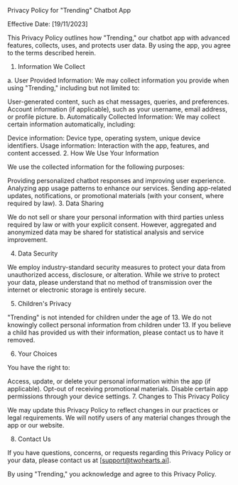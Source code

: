 Privacy Policy for "Trending" Chatbot App

Effective Date: [19/11/2023]

This Privacy Policy outlines how "Trending," our chatbot app with advanced features, collects, uses, and protects user data. By using the app, you agree to the terms described herein.

1. Information We Collect

a. User Provided Information: We may collect information you provide when using "Trending," including but not limited to:

User-generated content, such as chat messages, queries, and preferences.
Account information (if applicable), such as your username, email address, or profile picture.
b. Automatically Collected Information: We may collect certain information automatically, including:

Device information: Device type, operating system, unique device identifiers.
Usage information: Interaction with the app, features, and content accessed.
2. How We Use Your Information

We use the collected information for the following purposes:

Providing personalized chatbot responses and improving user experience.
Analyzing app usage patterns to enhance our services.
Sending app-related updates, notifications, or promotional materials (with your consent, where required by law).
3. Data Sharing

We do not sell or share your personal information with third parties unless required by law or with your explicit consent. However, aggregated and anonymized data may be shared for statistical analysis and service improvement.

4. Data Security

We employ industry-standard security measures to protect your data from unauthorized access, disclosure, or alteration. While we strive to protect your data, please understand that no method of transmission over the internet or electronic storage is entirely secure.

5. Children's Privacy

"Trending" is not intended for children under the age of 13. We do not knowingly collect personal information from children under 13. If you believe a child has provided us with their information, please contact us to have it removed.

6. Your Choices

You have the right to:

Access, update, or delete your personal information within the app (if applicable).
Opt-out of receiving promotional materials.
Disable certain app permissions through your device settings.
7. Changes to This Privacy Policy

We may update this Privacy Policy to reflect changes in our practices or legal requirements. We will notify users of any material changes through the app or our website.

8. Contact Us

If you have questions, concerns, or requests regarding this Privacy Policy or your data, please contact us at [support@twohearts.ai].

By using "Trending," you acknowledge and agree to this Privacy Policy.

